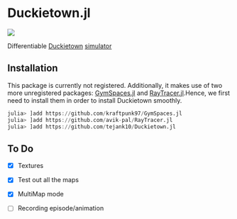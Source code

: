 # Duckietown.jl

![](https://media.giphy.com/media/d7g6mag5WQjOOpqlJw/giphy-downsized-large.gif)

Differentiable [Duckietown](https://duckietown.org) [simulator](https://github.com/duckietown/gym-duckietown)

## Installation
This package is currently not registered. Additionally, it makes use of two more unregistered packages: [GymSpaces.jl](https://github.com/kraftpunk97/GymSpaces.jl) and [RayTracer.jl](https://github.com/avik-pal/RayTracer.jl).Hence, we first need to install them in order to install Duckietown smoothly.
```julia
julia> ]add https://github.com/kraftpunk97/GymSpaces.jl
julia> ]add https://github.com/avik-pal/RayTracer.jl
julia> ]add https://github.com/tejank10/Duckietown.jl
```

## To Do
* [x] Textures
* [x] Test out all the maps
* [x] MultiMap mode
* [ ] Recording episode/animation

